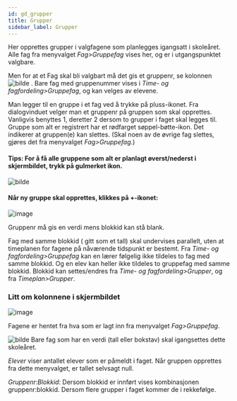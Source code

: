 ```yaml
---
id: gd_grupper
title: Grupper
sidebar_label: Grupper
---
```

Her opprettes grupper i valgfagene som planlegges igangsatt i skoleåret. 
Alle fag fra menyvalget _Fag>Gruppefag_ vises her, og er i utgangspunktet valgbare. 

Men for at et Fag skal bli valgbart må det gis et gruppenr, se kolonnen 
![bilde](https://github.com/BarmanHanssen/iskole/assets/80097133/6b69ae31-53bd-489e-ad7a-0e895f064bd5)
.  Bare fag med gruppenummer vises i _Time- og fagfordeling>Gruppefag_, og kan velges av elevene.

Man legger til en gruppe i et fag ved å trykke på pluss-ikonet. Fra dialogvinduet velger man et gruppenr på gruppen som skal opprettes. Vanligvis benyttes 1, deretter 2 dersom to grupper i faget skal legges til.
Gruppe som alt er registrert har et rødfarget søppel-bøtte-ikon. Det indikerer at gruppen(e) kan slettes. (Skal noen av de øvrige fag slettes, gjøres det fra menyvalget _Fag>Gruppefag_.)

#### Tips: For å få alle gruppene som alt er planlagt øverst/nederst i skjermbildet, trykk på gulmerket ikon.

![bilde](https://github.com/BarmanHanssen/iskole/assets/80097133/6299aecd-9cd5-4f36-adcf-65ed5772d579)

#### Når ny gruppe skal opprettes, klikkes på +-ikonet: 

![image](https://github.com/BarmanHanssen/iskole/assets/80097133/30ad1c9b-fbf7-4c64-8126-5ea84f28b547)

Gruppenr må gis en verdi mens blokkid kan stå blank.

Fag med samme blokkid ( gitt som et tall) skal undervises parallelt, uten at timeplanen for fagene på nåværende tidspunkt er bestemt. Fra _Time- og fagfordeling>Gruppefag_ kan en lærer følgelig ikke tildeles to fag med samme blokkid. Og en elev kan heller ikke tildeles to gruppefag med samme blokkid. Blokkid kan settes/endres fra _Time- og fagfordeling>Grupper_, og fra _Timeplan>Grupper_.

### Litt om kolonnene i skjermbildet
![image](https://github.com/BarmanHanssen/iskole/assets/80097133/d6a80ad7-6744-403e-8211-fcb36ee70830)

Fagene er hentet fra hva som er lagt inn fra menyvalget _Fag>Gruppefag_. 

![bilde](https://github.com/BarmanHanssen/iskole/assets/80097133/6b69ae31-53bd-489e-ad7a-0e895f064bd5)  Bare fag som har en verdi (tall eller bokstav) skal igangsettes dette skoleåret.


_Elever_ viser antallet elever som er påmeldt i faget. Når gruppen opprettes fra dette menyvalget, er tallet selvsagt null.

_Gruppenr:Blokkid_: Dersom blokkid er innført vises kombinasjonen gruppenr:blokkid. Dersom flere grupper i faget kommer de i rekkefølge.
